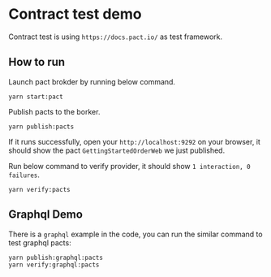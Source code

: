 # Contract test demo

Contract test is using `https://docs.pact.io/` as test framework.

## How to run

Launch pact brokder by running below command.

```
yarn start:pact
```

Publish pacts to the borker.

```
yarn publish:pacts
```

If it runs successfully, open your `http://localhost:9292` on your browser, it should show the pact `GettingStartedOrderWeb` we just published.

Run below command to verify provider, it should show `1 interaction, 0 failures`.

```
yarn verify:pacts
```

## Graphql Demo

There is a `graphql` example in the code, you can run the similar command to test graphql pacts:

```
yarn publish:graphql:pacts
yarn verify:graphql:pacts
```
